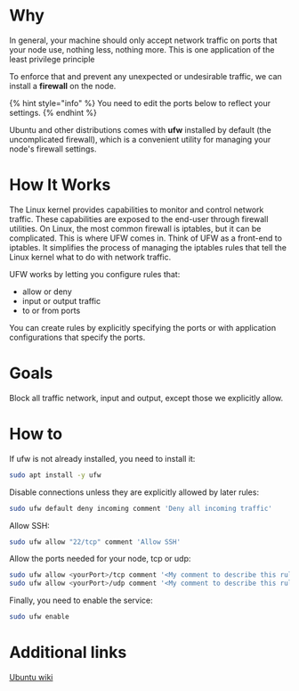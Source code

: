 # Why
In general, your machine should only accept network traffic on ports that your node use, nothing less, nothing more. This is one application of the least privilege principle  

To enforce that and prevent any unexpected or undesirable traffic, we can install a **firewall** on the node.

{% hint style="info" %} You need to edit the ports below to reflect your settings. {% endhint %}

Ubuntu and other distributions comes with **ufw** installed by default (the uncomplicated firewall), which is a convenient utility for managing your node's firewall settings.

# How It Works
The Linux kernel provides capabilities to monitor and control network traffic. These capabilities are exposed to the end-user through firewall utilities. On Linux, the most common firewall is iptables, but it can be complicated. This is where UFW comes in. Think of UFW as a front-end to iptables. It simplifies the process of managing the iptables rules that tell the Linux kernel what to do with network traffic.

UFW works by letting you configure rules that:
- allow or deny
- input or output traffic
- to or from ports

You can create rules by explicitly specifying the ports or with application configurations that specify the ports.

# Goals
Block all traffic network, input and output, except those we explicitly allow.

# How to
If ufw is not already installed, you need to install it:
```bash
sudo apt install -y ufw
```

Disable connections unless they are explicitly allowed by later rules:
```bash
sudo ufw default deny incoming comment 'Deny all incoming traffic'
```

Allow SSH:
```bash
sudo ufw allow "22/tcp" comment 'Allow SSH'
```

Allow the ports needed for your node, tcp or udp:
```bash
sudo ufw allow <yourPort>/tcp comment '<My comment to describe this rule>'
sudo ufw allow <yourPort>/udp comment '<My comment to describe this rule>'
```

Finally, you need to enable the service:
```bash
sudo ufw enable
```

# Additional links
[Ubuntu wiki](https://wiki.ubuntu.com/UncomplicatedFirewall)